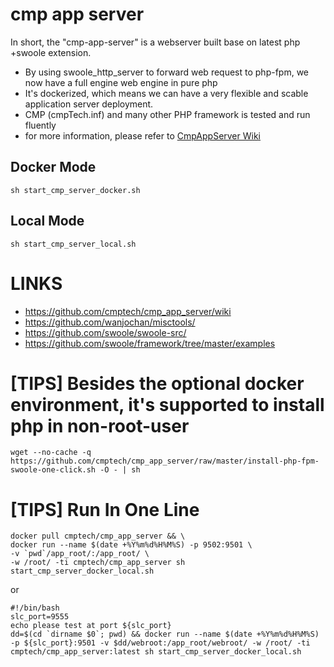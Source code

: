 # cmp app server

In short, the "cmp-app-server" is a webserver built base on latest php +swoole extension.

* By using swoole_http_server to forward web request to php-fpm, we now have a full engine web engine in pure php
* It's dockerized, which means we can have a very flexible and scable application server deployment.
* CMP (cmpTech.inf) and many other PHP framework is tested and run fluently
* for more information, please refer to [CmpAppServer Wiki](https://github.com/cmptech/cmp_app_server/wiki)

## Docker Mode

```
sh start_cmp_server_docker.sh
```

## Local Mode

```
sh start_cmp_server_local.sh
```

# LINKS

* https://github.com/cmptech/cmp_app_server/wiki
* https://github.com/wanjochan/misctools/
* https://github.com/swoole/swoole-src/
* https://github.com/swoole/framework/tree/master/examples

# [TIPS] Besides the optional docker environment, it's supported to install php in non-root-user

```
wget --no-cache -q https://github.com/cmptech/cmp_app_server/raw/master/install-php-fpm-swoole-one-click.sh -O - | sh
```

# [TIPS] Run In One Line

```
docker pull cmptech/cmp_app_server && \
docker run --name $(date +%Y%m%d%H%M%S) -p 9502:9501 \
-v `pwd`/app_root/:/app_root/ \
-w /root/ -ti cmptech/cmp_app_server sh start_cmp_server_docker_local.sh
```

or

```
#!/bin/bash
slc_port=9555
echo please test at port ${slc_port}
dd=$(cd `dirname $0`; pwd) && docker run --name $(date +%Y%m%d%H%M%S) -p ${slc_port}:9501 -v $dd/webroot:/app_root/webroot/ -w /root/ -ti cmptech/cmp_app_server:latest sh start_cmp_server_docker_local.sh
```
